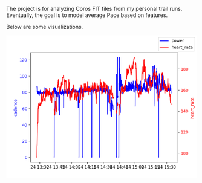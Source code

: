 The project is for analyzing Coros FIT files from my personal trail runs. Eventually, the goal is to model average Pace based on features.

Below are some visualizations.

![screenshot](viz/BoulderTrailRun20241124062708_cadence_vs_heart_rate.png)
